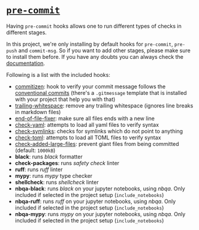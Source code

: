# <a href="https://pre-commit.com/" target="_blank"><code>pre-commit</code></a>

Having `pre-commit` hooks allows one to run different types of checks in different stages.

In this project, we're only installing by default hooks for `pre-commit`, `pre-push` and `commit-msg`. So if you want
to add other stages, please make sure to install them before. If you have any doubts you can always check the
<a href="https://pre-commit.com/" target="_blank">documentation</a>.

Following is a list with the included hooks:

- <a href="https://github.com/commitizen-tools/commitizen#integrating-with-pre-commit" target="_blank">commitizen</a>: hook to verify your commit message follows the [conventional commits](https://www.conventionalcommits.org/en/v1.0.0/) (there's a `.gitmessage` template that is installed with your project that help you with that)
- <a href="https://github.com/pre-commit/pre-commit-hooks#trailing-whitespace" target="_blank">trailing-whitespace</a>: remove any trailing whitespace (ignores line breaks in markdown files)
- <a href="https://github.com/pre-commit/pre-commit-hooks#end-of-file-fixer" target="_blank">end-of-file-fixer</a>: make sure all files ends with a new line
- <a href="https://github.com/pre-commit/pre-commit-hooks#check-yaml" target="_blank">check-yaml</a>: attempts to load all yaml files to verify syntax
- <a href="https://github.com/pre-commit/pre-commit-hooks#check-symlinks" target="_blank">check-symlinks</a>: checks for symlinks which do not point to anything
- <a href="https://github.com/pre-commit/pre-commit-hooks#check-toml" target="_blank">check-toml</a>: attempts to load all TOML files to verify syntax
- <a href="https://github.com/pre-commit/pre-commit-hooks#check-added-large-files" target="_blank">check-added-large-files</a>: prevent giant files from being committed (default: `1000kB`)
- **black**: runs *black* formatter
- **check-packages**: runs *safety check* linter
- **ruff**: runs *ruff* linter
- **mypy**: runs *mypy* type checker
- **shellcheck**: runs *shellcheck* linter
- **nbqa-black**: runs *black* on your jupyter notebooks, using *nbqa*. Only included if selected in the project setup (`include_notebooks`)
- **nbqa-ruff**: runs *ruff* on your jupyter notebooks, using *nbqa*. Only included if selected in the project setup (`include_notebooks`)
- **nbqa-mypy**: runs *mypy* on your jupyter notebooks, using *nbqa*. Only included if selected in the project setup (`include_notebooks`)
